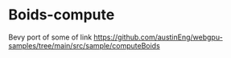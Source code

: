 # Boids-compute

Bevy port of some of link https://github.com/austinEng/webgpu-samples/tree/main/src/sample/computeBoids